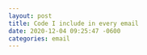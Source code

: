 ```yaml
---
layout: post
title: Code I include in every email
date: 2020-12-04 09:25:47 -0600
categories: email
---
```


